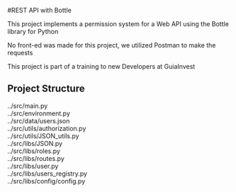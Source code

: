 #REST API with Bottle

This project implements a permission system for a Web API using the Bottle library for Python

No front-ed was made for this project, we utilized Postman to make the requests

This project is part of a training to new Developers at GuiaInvest

## Project Structure

../src/main.py  
../src/environment.py  
../src/data/users.json  
../src/utils/authorization.py  
../src/utils/JSON_utils.py  
../src/libs/JSON.py  
../src/libs/roles.py  
../src/libs/routes.py  
../src/libs/user.py  
../src/libs/users_registry.py  
../src/libs/config/config.py  